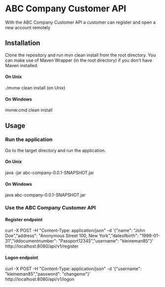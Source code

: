 # ABC Company Customer API
With the ABC Company Customer API a customer can register and open a new account remotely

## Installation
Clone the repository and run mvn clean install from the root directory.
You can make use of Maven Wrapper (in the root directory) if you don't have Maven installed.
#### On Unix
./mvnw clean install (on Unix)
#### On Windows
mvnw.cmd clean install

## Usage
### Run the application
Go to the target directory and run the application.
#### On Unix
java -jar abc-company-0.0.1-SNAPSHOT.jar
#### On Windows
java abc-company-0.0.1-SNAPSHOT.jar

### Use the ABC Company Customer API
#### Register endpoint
curl -X POST -H "Content-Type: application/json" -d '{"name": "John Doe","address": "Anonymous Street 100, New York","dateofbirth": "1999-01-31","iddocumentnumber": "Passport12345","username": "kleineman85"}' http://localhost:8080/api/v1/register
#### Logon endpoint
curl -X POST -H "Content-Type: application/json" -d '{"username": "kleineman85","password": "changeme"}' http://localhost:8080/api/v1/logon

